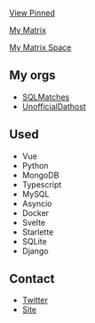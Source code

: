 [View Pinned](https://github.com/WardPearce#user-27844174-pinned-items-reorder-form)

[My Matrix](https://matrix.to/#/@wardp:matrix.org)

[My Matrix Space](https://matrix.to/#/#wards-development-hut:matrix.org)

## My orgs
- [SQLMatches](https://github.com/SQLMatches)
- [UnofficialDathost](https://github.com/UnofficialDathost)

## Used 
- Vue
- Python
- MongoDB
- Typescript
- MySQL
- Asyncio
- Docker
- Svelte
- Starlette
- SQLite
- Django

## Contact
- [Twitter](https://twitter.com/corruptward)
- [Site](https://wardpearce.com)
